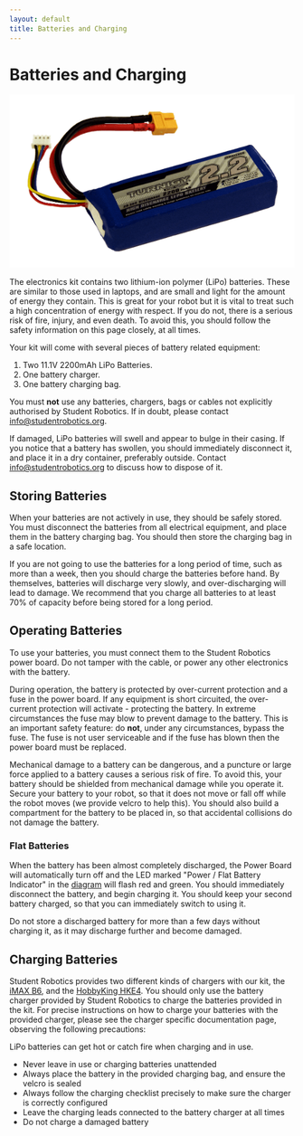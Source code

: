 ```yaml
---
layout: default
title: Batteries and Charging
---
```


Batteries and Charging
======================

![Three cell, 2200mAh, lithium-ion polymer battery](/images/content/kit/battery.png "Three cell, 2200mAh, lithium-ion polymer battery")

The electronics kit contains two lithium-ion polymer (LiPo) batteries.
These are similar to those used in laptops, and are small and light for the amount of energy they contain.
This is great for your robot but it is vital to treat such a high concentration of energy with respect.
If you do not, there is a serious risk of fire, injury, and even death.
To avoid this, you should follow the safety information on this page closely, at all times.

Your kit will come with several pieces of battery related equipment:

1. Two 11.1V 2200mAh LiPo Batteries.
2. One battery charger.
3. One battery charging bag.

You must **not** use any batteries, chargers, bags or cables not explicitly authorised by Student Robotics.
If in doubt, please contact <info@studentrobotics.org>.

If damaged, LiPo batteries will swell and appear to bulge in their casing.  If
you notice that a battery has swollen, you should immediately disconnect it, and
place it in a dry container, preferably outside. Contact
<info@studentrobotics.org> to discuss how to dispose of it.

Storing Batteries
-----------------

When your batteries are not actively in use, they should be safely stored. You
must disconnect the batteries from all electrical equipment, and place them in
the battery charging bag. You should then store the charging bag in a safe
location.

If you are not going to use the batteries for a long period of time, such as
more than a week, then you should charge the batteries before hand. By
themselves, batteries will discharge very slowly, and over-discharging will
lead to damage. We recommend that you charge all batteries to at
least 70% of capacity before being stored for a long period.

Operating Batteries
-------------------

To use your batteries, you must connect them to the Student Robotics power
board. Do not tamper with the cable, or power any other electronics with the
battery.

During operation, the battery is protected by over-current protection and a fuse
in the power board. If any equipment is short circuited, the over-current
protection will activate - protecting the battery. In extreme circumstances the
fuse may blow to prevent damage to the battery. This is an important safety
feature: do **not**, under any circumstances, bypass the fuse. The fuse is not
user serviceable and if the fuse has blown then the power board must be replaced.

Mechanical damage to a battery can be dangerous, and a puncture or large force
applied to a battery causes a serious risk of fire. To avoid this, your battery
should be shielded from mechanical damage while you operate it. Secure your
battery to your robot, so that it does not move or fall off while the robot
moves (we provide velcro to help this). You should also build a compartment for
the battery to be placed in, so that accidental collisions do not damage the
battery.

### Flat Batteries

When the battery has been almost completely discharged, the Power Board will
automatically turn off and the LED marked "Power / Flat Battery Indicator"
in the [diagram](/docs/kit/power_board#BoardDiagram) will flash red and green.
You should
immediately disconnect the battery, and begin charging it. You should keep
your second battery charged, so that you can immediately switch to using it.

Do not store a discharged
battery for more than a few days without charging it, as it may discharge
further and become damaged.

Charging Batteries
------------------

Student Robotics provides two different kinds of chargers with our kit, the
[iMAX B6](/docs/kit/batteries/imax_b6_charger), and the
[HobbyKing HKE4](/docs/kit/batteries/hke4_charger). You should only use the battery
charger provided by Student Robotics to charge the batteries provided in the
kit. For precise instructions on how to charge your batteries with the provided
charger, please see the charger specific documentation page, observing the
following precautions:

<div class="warning">
<p>
LiPo batteries can get hot or catch fire when charging and in use.
</p>
<ul>
  <li>Never leave in use or charging batteries unattended</li>
  <li>Always place the battery in the provided charging bag, and ensure the velcro is sealed</li>
  <li>Always follow the charging checklist precisely to make sure the charger is correctly configured</li>
  <li>Leave the charging leads connected to the battery charger at all times</li>
  <li>Do not charge a damaged battery</li>
</ul>
</div>
